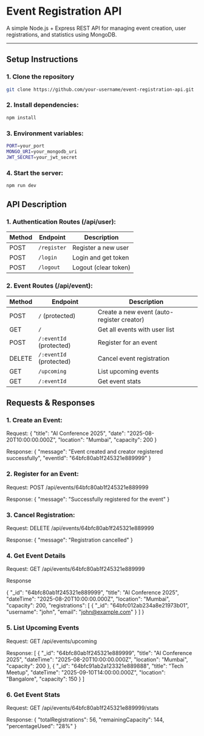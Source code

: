 #  Event Registration API

A simple Node.js + Express REST API for managing event creation, user registrations, and statistics using MongoDB.

---

##  Setup Instructions

### 1. Clone the repository

```bash
git clone https://github.com/your-username/event-registration-api.git
```

### 2. Install dependencies: 
```bash
npm install
```

### 3. Environment variables: 
```bash
PORT=your_port
MONGO_URI=your_mongodb_uri
JWT_SECRET=your_jwt_secret
```

### 4. Start the server: 
```bash
npm run dev
```

## API Description

### 1. Authentication Routes (/api/user):

| Method | Endpoint        | Description          |
| ------ | --------------- | -------------------- |
| POST   | `/register` | Register a new user  |
| POST   | `/login`    | Login and get token  |
| POST   | `/logout`   | Logout (clear token) |

### 2. Event Routes (/api/event):

| Method | Endpoint                   | Description                                |
| ------ | -------------------------- | ------------------------------------------ |
| POST   | `/` (protected)            | Create a new event (auto-register creator) |
| GET    | `/`                        | Get all events with user list              |
| POST   | `/:eventId` (protected)    | Register for an event                      |
| DELETE | `/:eventId` (protected)    | Cancel event registration                  |
| GET    | `/upcoming`                | List upcoming events                       |
| GET    | `/:eventId`                | Get event stats                            |

## Requests & Responses

### 1. Create an Event:
Request:
{
  "title": "AI Conference 2025",
  "date": "2025-08-20T10:00:00.000Z",
  "location": "Mumbai",
  "capacity": 200
}

Response:
{
  "message": "Event created and creator registered successfully",
  "eventId": "64bfc80ab1f245321e889999"
}

### 2. Register for an Event:
Request: POST /api/events/64bfc80ab1f245321e889999

Response:
{
  "message": "Successfully registered for the event"
}

### 3. Cancel Registration:
Request: DELETE /api/events/64bfc80ab1f245321e889999

Response:
{
  "message": "Registration cancelled"
}

### 4. Get Event Details

Request: GET /api/events/64bfc80ab1f245321e889999

Response

{
  "_id": "64bfc80ab1f245321e889999",
  "title": "AI Conference 2025",
  "dateTime": "2025-08-20T10:00:00.000Z",
  "location": "Mumbai",
  "capacity": 200,
  "registrations": [
    {
      "_id": "64bfc012ab234a8e21973b01",
      "username": "john",
      "email": "john@example.com"
    }
  ]
}

### 5. List Upcoming Events

Request: GET /api/events/upcoming

Response:
[
  {
    "_id": "64bfc80ab1f245321e889999",
    "title": "AI Conference 2025",
    "dateTime": "2025-08-20T10:00:00.000Z",
    "location": "Mumbai",
    "capacity": 200
  },
  {
    "_id": "64bfc91ab2a123321e889888",
    "title": "Tech Meetup",
    "dateTime": "2025-09-10T14:00:00.000Z",
    "location": "Bangalore",
    "capacity": 150
  }
]

### 6. Get Event Stats

Request: GET /api/events/64bfc80ab1f245321e889999/stats

Response:
{
  "totalRegistrations": 56,
  "remainingCapacity": 144,
  "percentageUsed": "28%"
}
